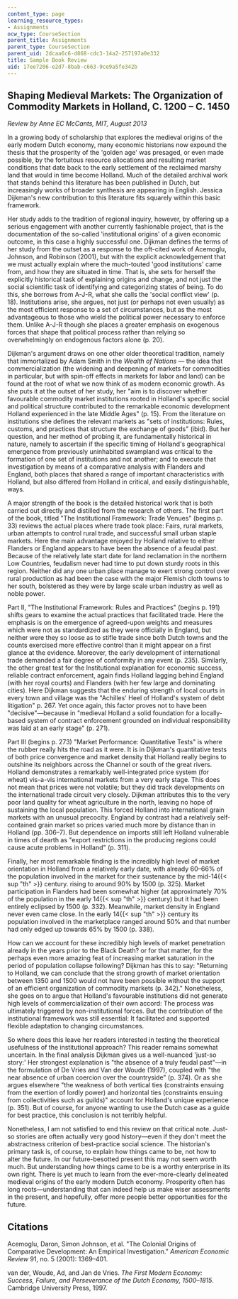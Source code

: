```yaml
---
content_type: page
learning_resource_types:
- Assignments
ocw_type: CourseSection
parent_title: Assignments
parent_type: CourseSection
parent_uid: 2dcaa6c6-d868-cdc3-14a2-257197a0e332
title: Sample Book Review
uid: 17ee7206-e2d7-8bab-c663-9ce9a5fe342b
---
```


Shaping Medieval Markets: The Organization of Commodity Markets in Holland, C. 1200 – C. 1450
---------------------------------------------------------------------------------------------

_Review by Anne EC McCants, MIT, August 2013_

In a growing body of scholarship that explores the medieval origins of the early modern Dutch economy, many economic historians now expound the thesis that the prosperity of the 'golden age' was presaged, or even made possible, by the fortuitous resource allocations and resulting market conditions that date back to the early settlement of the reclaimed marshy land that would in time become Holland. Much of the detailed archival work that stands behind this literature has been published in Dutch, but increasingly works of broader synthesis are appearing in English. Jessica Dijkman's new contribution to this literature fits squarely within this basic framework.

Her study adds to the tradition of regional inquiry, however, by offering up a serious engagement with another currently fashionable project, that is the documentation of the so-called 'institutional origins' of a given economic outcome, in this case a highly successful one. Dijkman defines the terms of her study from the outset as a response to the oft-cited work of Acemoglu, Johnson, and Robinson (2001), but with the explicit acknowledgement that we must actually explain where the much-touted 'good institutions' came from, and how they are situated in time. That is, she sets for herself the explicitly historical task of explaining origins and change, and not just the social scientific task of identifying and categorizing states of being. To do this, she borrows from A-J-R, what she calls the 'social conflict view' (p. 18). Institutions arise, she argues, not just (or perhaps not even usually) as the most efficient response to a set of circumstances, but as the most advantageous to those who wield the political power necessary to enforce them. Unlike A-J-R though she places a greater emphasis on exogenous forces that shape that political process rather than relying so overwhelmingly on endogenous factors alone (p. 20).

Dijkman's argument draws on one other older theoretical tradition, namely that immortalized by Adam Smith in the _Wealth of Nations_ — the idea that commercialization (the widening and deepening of markets for commodities in particular, but with spin-off effects in markets for labor and land) can be found at the root of what we now think of as modern economic growth. As she puts it at the outset of her study, her "aim is to discover whether favourable commodity market institutions rooted in Holland's specific social and political structure contributed to the remarkable economic development Holland experienced in the late Middle Ages" (p. 15). From the literature on institutions she defines the relevant markets as "sets of institutions: Rules, customs, and practices that structure the exchange of goods" (ibid). But her question, and her method of probing it, are fundamentally historical in nature, namely to ascertain if the specific timing of Holland's geographical emergence from previously uninhabited swampland was critical to the formation of one set of institutions and not another; and to execute that investigation by means of a comparative analysis with Flanders and England, both places that shared a range of important characteristics with Holland, but also differed from Holland in critical, and easily distinguishable, ways.

A major strength of the book is the detailed historical work that is both carried out directly and distilled from the research of others. The first part of the book, titled "The Institutional Framework: Trade Venues" (begins p. 33) reviews the actual places where trade took place: Fairs, rural markets, urban attempts to control rural trade, and successful small urban staple markets. Here the main advantage enjoyed by Holland relative to either Flanders or England appears to have been the absence of a feudal past. Because of the relatively late start date for land reclamation in the northern Low Countries, feudalism never had time to put down sturdy roots in this region. Neither did any one urban place manage to exert strong control over rural production as had been the case with the major Flemish cloth towns to her south, bolstered as they were by large scale urban industry as well as noble power.

Part II, "The Institutional Framework: Rules and Practices" (begins p. 191) shifts gears to examine the actual practices that facilitated trade. Here the emphasis is on the emergence of agreed-upon weights and measures which were not as standardized as they were officially in England, but neither were they so loose as to stifle trade since both Dutch towns and the counts exercised more effective control than it might appear on a first glance at the evidence. Moreover, the early development of international trade demanded a fair degree of conformity in any event (p. 235). Similarly, the other great test for the Institutional explanation for economic success, reliable contract enforcement, again finds Holland lagging behind England (with her royal courts) and Flanders (with her few large and dominating cities). Here Dijkman suggests that the enduring strength of local courts in every town and village was the "Achilles' Heel of Holland's system of debt litigation" p. 267. Yet once again, this factor proves not to have been "decisive"—because in "medieval Holland a solid foundation for a locally-based system of contract enforcement grounded on individual responsibility was laid at an early stage" (p. 271).

Part III (begins p. 273) "Market Performance: Quantitative Tests" is where the rubber really hits the road as it were. It is in Dijkman's quantitative tests of both price convergence and market density that Holland really begins to outshine its neighbors across the Channel or south of the great rivers. Holland demonstrates a remarkably well-integrated price system (for wheat) vis-a-vis international markets from a very early stage. This does not mean that prices were not volatile; but they did track developments on the international trade circuit very closely. Dijkman attributes this to the very poor land quality for wheat agriculture in the north, leaving no hope of sustaining the local population. This forced Holland into international grain markets with an unusual precocity. England by contrast had a relatively self-contained grain market so prices varied much more by distance than in Holland (pp. 306–7). But dependence on imports still left Holland vulnerable in times of dearth as "export restrictions in the producing regions could cause acute problems in Holland" (p. 311).

Finally, her most remarkable finding is the incredibly high level of market orientation in Holland from a relatively early date, with already 60–66% of the population involved in the market for their sustenance by the mid-14{{< sup "th" >}} century. rising to around 90% by 1500 (p. 325). Market participation in Flanders had been somewhat higher (at approximately 70% of the population in the early 14{{< sup "th" >}} century) but it had been entirely eclipsed by 1500 (p. 332). Meanwhile, market density in England never even came close. In the early 14{{< sup "th" >}} century its population involved in the marketplace ranged around 50% and that number had only edged up towards 65% by 1500 (p. 338).

How can we account for these incredibly high levels of market penetration already in the years prior to the Black Death? or for that matter, for the perhaps even more amazing feat of increasing market saturation in the period of population collapse following? Dijkman has this to say: "Returning to Holland, we can conclude that the strong growth of market orientation between 1350 and 1500 would not have been possible without the support of an efficient organization of commodity markets (p. 342)." Nonetheless, she goes on to argue that Holland's favourable institutions did not generate high levels of commercialization of their own accord: The process was ultimately triggered by non-institutional forces. But the contribution of the institutional framework was still essential: It facilitated and supported flexible adaptation to changing circumstances.

So where does this leave her readers interested in testing the theoretical usefulness of the institutional approach? This reader remains somewhat uncertain. In the final analysis Dijkman gives us a well-nuanced 'just-so story:' Her strongest explanation is "the absence of a truly feudal past"—in the formulation of De Vries and Van der Woude (1997), coupled with "the near absence of urban coercion over the countryside" (p. 374). Or as she argues elsewhere "the weakness of both vertical ties (constraints ensuing from the exertion of lordly power) and horizontal ties (constraints ensuing from collectivities such as guilds)" account for Holland's unique experience (p. 351). But of course, for anyone wanting to use the Dutch case as a guide for best practice, this conclusion is not terribly helpful.

Nonetheless, I am not satisfied to end this review on that critical note. Just-so stories are often actually very good history—even if they don't meet the abstractness criterion of best-practice social science. The historian's primary task is, of course, to explain how things came to be, not how to alter the future. In our future-besotted present this may not seem worth much. But understanding how things came to be is a worthy enterprise in its own right. There is yet much to learn from the ever-more-clearly delineated medieval origins of the early modern Dutch economy. Prosperity often has long roots—understanding that can indeed help us make wiser assessments in the present, and hopefully, offer more people better opportunities for the future.

Citations
---------

Acemoglu, Daron, Simon Johnson, et al. "The Colonial Origins of Comparative Development: An Empirical Investigation." _American Economic Review_ 91, no. 5 (2001): 1369–401.

van der, Woude, Ad, and Jan de Vries. _The First Modern Economy: Success, Failure, and Perseverance of the Dutch Economy, 1500–1815_. Cambridge University Press, 1997.